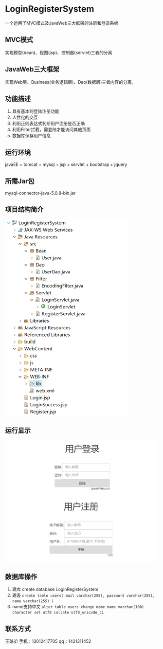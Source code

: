 # LoginRegisterSystem
一个运用了MVC模式及JavaWeb三大框架的注册和登录系统
## MVC模式
实现模型(bean)、视图(jsp)、控制器(servlet)三者的分离
## JavaWeb三大框架
实现Web层、Business(业务逻辑层)、Dao(数据层)三者内容的分离。
## 功能描述
 1. 具有基本的登陆注册功能
 2. 人性化的交互
 3. 利用正则表达式判断用户注册是否正确
 4. 利用Filter拦截，需登陆才能访问其他页面
 5. 数据库保存用户信息
## 运行环境
javaEE + tomcat + mysql +
jsp + servlet + bootstrap + jquery
## 所需Jar包
mysql-connector-java-5.0.8-bin.jar
## 项目结构简介
![Image text](https://raw.githubusercontent.com/MouMangTai/LoginRegisterSystem/master/images/20190307155012.png)
## 运行显示
![Image text](https://raw.githubusercontent.com/MouMangTai/LoginRegisterSystem/master/images/20190307154527.png)
![Image text](https://raw.githubusercontent.com/MouMangTai/LoginRegisterSystem/master/images/20190307154537.png)
## 数据库操作
 1. 建库 create database LoginRegisterSystem
 2. 建表 `create table users( mail varchar(255), password varchar(255),
    name varchar(255) )`
 3. name支持中文 `alter table users change name name varchar(100) character
    set utf8 collate utf8_unicode_ci`
## 联系方式
王琼弟 
手机：13012417705 
qq：1421311452


